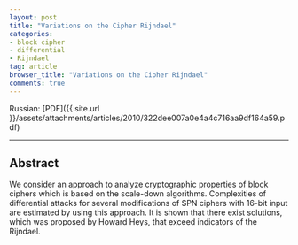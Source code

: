 ```yaml
---
layout: post
title: "Variations on the Cipher Rijndael"
categories:
- block cipher
- differential
- Rijndael
tag: article
browser_title: "Variations on the Cipher Rijndael"
comments: true
---
```


Russian: [PDF]({{ site.url }}/assets/attachments/articles/2010/322dee007a0e4a4c716aa9df164a59.pdf)
___

<!--more-->

## Abstract

We consider an approach to analyze cryptographic properties of block ciphers which is based on the scale-down algorithms. Complexities of differential attacks for several modifications of SPN ciphers with 16-bit input are estimated by using this approach. It is shown that there exist solutions, which was proposed by Howard Heys, that exceed indicators of the Rijndael.